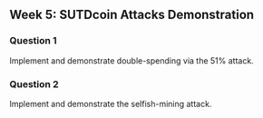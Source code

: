 ## Week 5: SUTDcoin Attacks Demonstration

### Question 1
Implement and demonstrate double-spending via the 51% attack.

### Question 2
Implement and demonstrate the selfish-mining attack.
